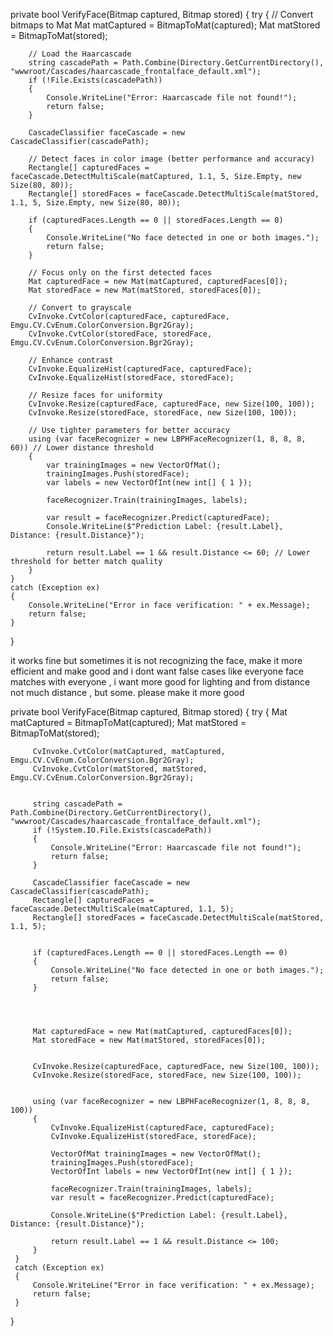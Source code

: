 private bool VerifyFace(Bitmap captured, Bitmap stored)
{
    try
    {
        // Convert bitmaps to Mat
        Mat matCaptured = BitmapToMat(captured);
        Mat matStored = BitmapToMat(stored);

        // Load the Haarcascade
        string cascadePath = Path.Combine(Directory.GetCurrentDirectory(), "wwwroot/Cascades/haarcascade_frontalface_default.xml");
        if (!File.Exists(cascadePath))
        {
            Console.WriteLine("Error: Haarcascade file not found!");
            return false;
        }

        CascadeClassifier faceCascade = new CascadeClassifier(cascadePath);

        // Detect faces in color image (better performance and accuracy)
        Rectangle[] capturedFaces = faceCascade.DetectMultiScale(matCaptured, 1.1, 5, Size.Empty, new Size(80, 80));
        Rectangle[] storedFaces = faceCascade.DetectMultiScale(matStored, 1.1, 5, Size.Empty, new Size(80, 80));

        if (capturedFaces.Length == 0 || storedFaces.Length == 0)
        {
            Console.WriteLine("No face detected in one or both images.");
            return false;
        }

        // Focus only on the first detected faces
        Mat capturedFace = new Mat(matCaptured, capturedFaces[0]);
        Mat storedFace = new Mat(matStored, storedFaces[0]);

        // Convert to grayscale
        CvInvoke.CvtColor(capturedFace, capturedFace, Emgu.CV.CvEnum.ColorConversion.Bgr2Gray);
        CvInvoke.CvtColor(storedFace, storedFace, Emgu.CV.CvEnum.ColorConversion.Bgr2Gray);

        // Enhance contrast
        CvInvoke.EqualizeHist(capturedFace, capturedFace);
        CvInvoke.EqualizeHist(storedFace, storedFace);

        // Resize faces for uniformity
        CvInvoke.Resize(capturedFace, capturedFace, new Size(100, 100));
        CvInvoke.Resize(storedFace, storedFace, new Size(100, 100));

        // Use tighter parameters for better accuracy
        using (var faceRecognizer = new LBPHFaceRecognizer(1, 8, 8, 8, 60)) // Lower distance threshold
        {
            var trainingImages = new VectorOfMat();
            trainingImages.Push(storedFace);
            var labels = new VectorOfInt(new int[] { 1 });

            faceRecognizer.Train(trainingImages, labels);

            var result = faceRecognizer.Predict(capturedFace);
            Console.WriteLine($"Prediction Label: {result.Label}, Distance: {result.Distance}");

            return result.Label == 1 && result.Distance <= 60; // Lower threshold for better match quality
        }
    }
    catch (Exception ex)
    {
        Console.WriteLine("Error in face verification: " + ex.Message);
        return false;
    }
}


 
 it works fine but sometimes it is not recognizing the face, make it more efficient and make good and i dont want false cases like everyone face matches with everyone , i want more good for lighting and from distance not much distance , but some. please make it more good  

private bool VerifyFace(Bitmap captured, Bitmap stored)
 {
     try
     {
         Mat matCaptured = BitmapToMat(captured);
         Mat matStored = BitmapToMat(stored);


         CvInvoke.CvtColor(matCaptured, matCaptured, Emgu.CV.CvEnum.ColorConversion.Bgr2Gray);
         CvInvoke.CvtColor(matStored, matStored, Emgu.CV.CvEnum.ColorConversion.Bgr2Gray);


         string cascadePath = Path.Combine(Directory.GetCurrentDirectory(), "wwwroot/Cascades/haarcascade_frontalface_default.xml");
         if (!System.IO.File.Exists(cascadePath))
         {
             Console.WriteLine("Error: Haarcascade file not found!");
             return false;
         }

         CascadeClassifier faceCascade = new CascadeClassifier(cascadePath);
         Rectangle[] capturedFaces = faceCascade.DetectMultiScale(matCaptured, 1.1, 5);
         Rectangle[] storedFaces = faceCascade.DetectMultiScale(matStored, 1.1, 5);


         if (capturedFaces.Length == 0 || storedFaces.Length == 0)
         {
             Console.WriteLine("No face detected in one or both images.");
             return false;
         }




         Mat capturedFace = new Mat(matCaptured, capturedFaces[0]);
         Mat storedFace = new Mat(matStored, storedFaces[0]);


         CvInvoke.Resize(capturedFace, capturedFace, new Size(100, 100));
         CvInvoke.Resize(storedFace, storedFace, new Size(100, 100));


         using (var faceRecognizer = new LBPHFaceRecognizer(1, 8, 8, 8, 100))
         {
             CvInvoke.EqualizeHist(capturedFace, capturedFace);
             CvInvoke.EqualizeHist(storedFace, storedFace);

             VectorOfMat trainingImages = new VectorOfMat();
             trainingImages.Push(storedFace);
             VectorOfInt labels = new VectorOfInt(new int[] { 1 });

             faceRecognizer.Train(trainingImages, labels);
             var result = faceRecognizer.Predict(capturedFace);

             Console.WriteLine($"Prediction Label: {result.Label}, Distance: {result.Distance}");

             return result.Label == 1 && result.Distance <= 100;
         }
     }
     catch (Exception ex)
     {
         Console.WriteLine("Error in face verification: " + ex.Message);
         return false;
     }
 }
